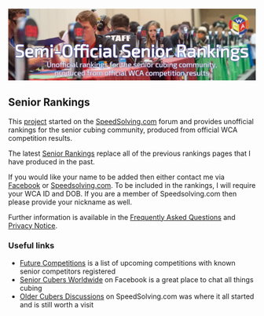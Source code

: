 ![alt text](img/logo.jpg "logo")
## Senior Rankings

This [project](https://github.com/Logiqx/wca-ipy) started on the [SpeedSolving.com](https://www.speedsolving.com/forum/threads/how-fast-are-the-over-40s-in-competitions.54128/) forum and provides unofficial rankings for the senior cubing community, produced from official WCA competition results.

The latest [Senior Rankings](Senior_Rankings.html) replace all of the previous rankings pages that I have produced in the past.

If you would like your name to be added then either contact me via [Facebook](https://www.facebook.com/michael.george.545) or [Speedsolving.com](https://www.speedsolving.com/forum/members/logiqx.17180/). To be included in the rankings, I will require your WCA ID and DOB. If you are a member of Speedsolving.com then please provide your nickname as well.

Further information is available in the [Frequently Asked Questions](FAQ.md) and [Privacy Notice](Privacy_Notice.md).


### Useful links

* [Future Competitions](/wca-ipy-www/Future_Competitions.html) is a list of upcoming competitions with known senior competitors registered
* [Senior Cubers Worldwide](https://www.facebook.com/groups/1604105099735401) on Facebook is a great place to chat all things cubing
* [Older Cubers Discussions](https://speedsolving.com/threads/older-cubers-discussions.37405/) on SpeedSolving.com was where it all started and is still worth a visit

